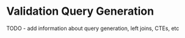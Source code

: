 # Validation Query Generation

TODO - add information about query generation, left joins, CTEs, etc

